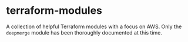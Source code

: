 # terraform-modules

A collection of helpful Terraform modules with a focus on AWS. Only the `deepmerge` module has been thoroughly documented at this time.